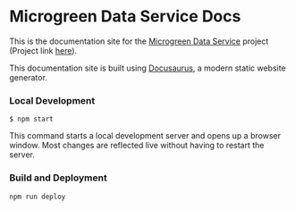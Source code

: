 # Microgreen Data Service Docs

This is the documentation site for the [Microgreen Data Service](https://github.com/MicrogreenSolarCorp/Microgreen_Data_Service) project (Project link [here](https://my.microgreen.ca)).

This documentation site is built using [Docusaurus](https://docusaurus.io/), a modern static website generator.

### Local Development

```
$ npm start
```

This command starts a local development server and opens up a browser window. Most changes are reflected live without having to restart the server.

### Build and Deployment
```
npm run deploy
```
